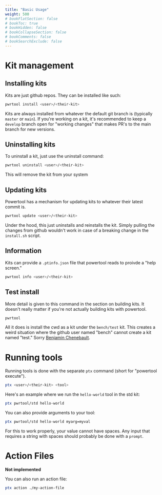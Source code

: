 ```yaml
---
title: "Basic Usage"
weight: 500
# bookFlatSection: false
# bookToc: true
# bookHidden: false
# bookCollapseSection: false
# bookComments: false
# bookSearchExclude: false
---
```


# Kit management

## Installing kits

Kits are just github repos. They can be installed like such:

```bash
pwrtool install <user>/<their-kit>
```

Kits are always installed from whatever the default git branch is (typically `master` or `main`). If you're working on a kit, it's recommended to keep a `develop` branch open for "working changes" that makes PR's to the main branch for new versions.

## Uninstalling kits

To uninstall a kit, just use the uninstall command:

```bash
pwrtool uninstall <user>/<their-kit>
```

This will remove the kit from your system

## Updating kits

Powertool has a mechanism for updating kits to whatever their latest commit is.

```bash
pwrtool update <user>/<their-kit>
```

Under the hood, this just uninstalls and reinstalls the kit. Simply pulling the changes from github wouldn't work in case of a breaking change in the `install.sh` script.

## Information

Kits can provide a `.ptinfo.json` file that powertool reads to proivde a "help screen."

```bash
pwrtool info <user>/<their-kit>
```

## Test install

More detail is given to this command in the section on building kits. It doesn't really matter if you're not actually building kits with powertool.

```bash
pwrtool
```

All it does is install the cwd as a kit under the `bench/test` kit. This creates a weird situation where the github user named "bench" cannot create a kit named "test." Sorry [Benjamin Chenebault](https://github.com/bench).

# Running tools

Running tools is done with the separate `ptx` command (short for "powertool execute").

```bash
ptx <user>/<their-kit> <tool>
```

Here's an example where we run the `hello-world` tool in the std kit:

```bash
ptx pwrtool/std hello-world
```

You can also provide arguments to your tool:

```bash
ptx pwrtool/std hello-world myarg=myval
```

For this to work properly, your value cannot have spaces. Any input that requires a string with spaces should probably be done with a `prompt`.

# Action Files

**Not implemented**

You can also run an action file:

```bash
ptx action ./my-action-file
```
